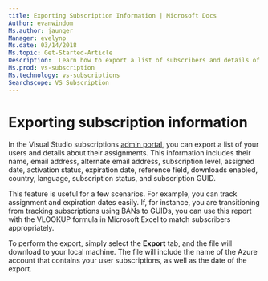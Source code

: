 ```yaml
---
title: Exporting Subscription Information | Microsoft Docs
Author: evanwindom
Ms.author: jaunger
Manager: evelynp
Ms.date: 03/14/2018
Ms.topic: Get-Started-Article
Description:  Learn how to export a list of subscribers and details of their subscription assignments.
Ms.prod: vs-subscription
Ms.technology: vs-subscriptions
Searchscope: VS Subscription
---
```


# Exporting subscription information

In the Visual Studio subscriptions [admin portal](https:manage.visualstudio.com), you can export a list of your users and details about their assignments. This information includes their name, email address, alternate email address, subscription level, assigned date, activation status, expiration date, reference field, downloads enabled, country, language, subscription status, and subscription GUID. 

This feature is useful for a few scenarios. For example, you can track assignment and expiration dates easily. If, for instance, you are transitioning from tracking subscriptions using BANs to GUIDs, you can use this report with the VLOOKUP formula in Microsoft Excel to match subscribers appropriately.  

To perform the export, simply select the **Export** tab, and the file will download to your local machine. The file will include the name of the Azure account that contains your user subscriptions, as well as the date of the export.  
